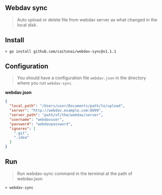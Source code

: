 Webdav sync
-----
> Auto upload or delete file from webdav server as what changed in the local disk.

## Install
```shell
> go install github.com/caitunai/webdav-sync@v1.1.1
```

## Configuration
> You should have a configuration file `webdav.json` in the directory where you run `webdav-sync`.

**webdav.json**
```json
{
  "local_path": "/Users/user/Documents/path/to/upload",
  "server": "http://webdav.example.com:8099",
  "server_path": "path/of/the/webdav/server",
  "username": "webdavuser",
  "password": "webdavpassword",
  "ignores": [
    ".git",
    ".idea"
  ]
}
```

## Run
> Run webdav-sync command in the terminal at the path of webdav.json
```shell
> webdav-sync
```
